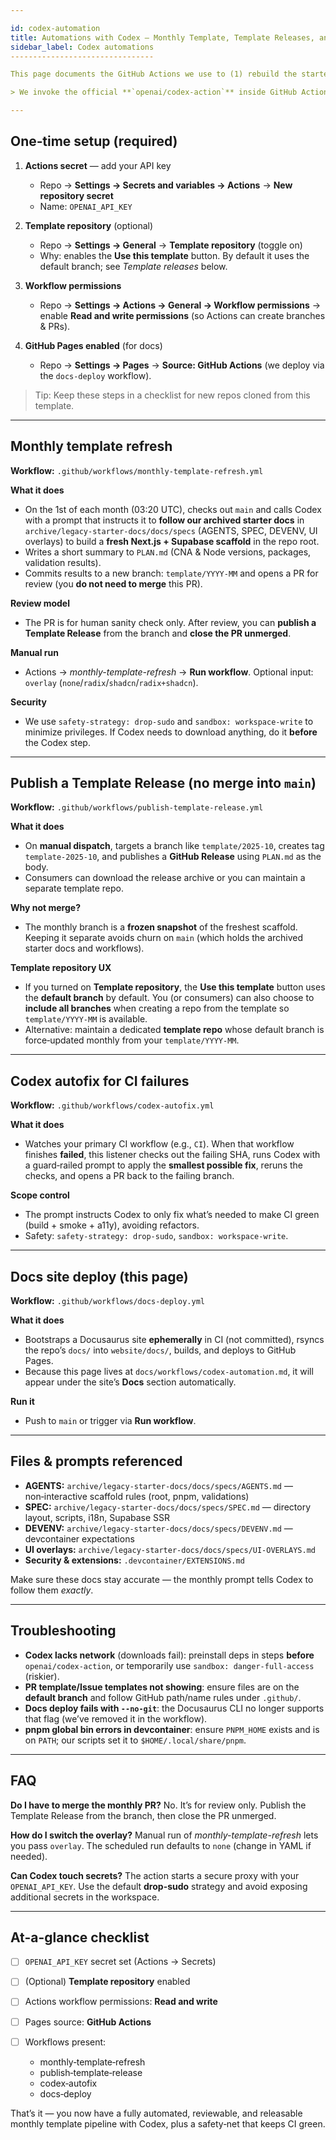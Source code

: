 ```yaml
---

id: codex-automation
title: Automations with Codex — Monthly Template, Template Releases, and CI Autofix
sidebar_label: Codex automations
--------------------------------

This page documents the GitHub Actions we use to (1) rebuild the starter **monthly** with Codex, (2) publish a **Template Release** from that monthly branch *without merging to* `main`, and (3) let Codex **autofix CI** failures by opening a minimal patch PR.

> We invoke the official **`openai/codex-action`** inside GitHub Actions. It installs the Codex CLI and starts a secure proxy to the Responses API, with safety controls that reduce privileges available to Codex during the run.

---
```


## One‑time setup (required)

1. **Actions secret** — add your API key

   * Repo → **Settings → Secrets and variables → Actions** → **New repository secret**
   * Name: `OPENAI_API_KEY`

2. **Template repository** (optional)

   * Repo → **Settings → General** → **Template repository** (toggle on)
   * Why: enables the **Use this template** button. By default it uses the default branch; see *Template releases* below.

3. **Workflow permissions**

   * Repo → **Settings → Actions → General → Workflow permissions** → enable **Read and write permissions** (so Actions can create branches & PRs).

4. **GitHub Pages enabled** (for docs)

   * Repo → **Settings → Pages** → **Source: GitHub Actions** (we deploy via the `docs-deploy` workflow).

> Tip: Keep these steps in a checklist for new repos cloned from this template.

---

## Monthly template refresh

**Workflow:** `.github/workflows/monthly-template-refresh.yml`

**What it does**

* On the 1st of each month (03:20 UTC), checks out `main` and calls Codex with a prompt that instructs it to **follow our archived starter docs** in `archive/legacy-starter-docs/docs/specs` (AGENTS, SPEC, DEVENV, UI overlays) to build a **fresh Next.js + Supabase scaffold** in the repo root.
* Writes a short summary to `PLAN.md` (CNA & Node versions, packages, validation results).
* Commits results to a new branch: `template/YYYY-MM` and opens a PR for review (you **do not need to merge** this PR).

**Review model**

* The PR is for human sanity check only. After review, you can **publish a Template Release** from the branch and **close the PR unmerged**.

**Manual run**

* Actions → *monthly-template-refresh* → **Run workflow**. Optional input: `overlay` (`none`/`radix`/`shadcn`/`radix+shadcn`).

**Security**

* We use `safety-strategy: drop-sudo` and `sandbox: workspace-write` to minimize privileges. If Codex needs to download anything, do it **before** the Codex step.

---

## Publish a Template Release (no merge into `main`)

**Workflow:** `.github/workflows/publish-template-release.yml`

**What it does**

* On **manual dispatch**, targets a branch like `template/2025-10`, creates tag `template-2025-10`, and publishes a **GitHub Release** using `PLAN.md` as the body.
* Consumers can download the release archive or you can maintain a separate template repo.

**Why not merge?**

* The monthly branch is a **frozen snapshot** of the freshest scaffold. Keeping it separate avoids churn on `main` (which holds the archived starter docs and workflows).

**Template repository UX**

* If you turned on **Template repository**, the **Use this template** button uses the **default branch** by default. You (or consumers) can also choose to **include all branches** when creating a repo from the template so `template/YYYY-MM` is available.
* Alternative: maintain a dedicated **template repo** whose default branch is force‑updated monthly from your `template/YYYY-MM`.

---

## Codex autofix for CI failures

**Workflow:** `.github/workflows/codex-autofix.yml`

**What it does**

* Watches your primary CI workflow (e.g., `CI`). When that workflow finishes **failed**, this listener checks out the failing SHA, runs Codex with a guard‑railed prompt to apply the **smallest possible fix**, reruns the checks, and opens a PR back to the failing branch.

**Scope control**

* The prompt instructs Codex to only fix what’s needed to make CI green (build + smoke + a11y), avoiding refactors.
* Safety: `safety-strategy: drop-sudo`, `sandbox: workspace-write`.

---

## Docs site deploy (this page)

**Workflow:** `.github/workflows/docs-deploy.yml`

**What it does**

* Bootstraps a Docusaurus site **ephemerally** in CI (not committed), rsyncs the repo’s `docs/` into `website/docs/`, builds, and deploys to GitHub Pages.
* Because this page lives at `docs/workflows/codex-automation.md`, it will appear under the site’s **Docs** section automatically.

**Run it**

* Push to `main` or trigger via **Run workflow**.

---

## Files & prompts referenced

* **AGENTS:** `archive/legacy-starter-docs/docs/specs/AGENTS.md` — non‑interactive scaffold rules (root, pnpm, validations)
* **SPEC:** `archive/legacy-starter-docs/docs/specs/SPEC.md` — directory layout, scripts, i18n, Supabase SSR
* **DEVENV:** `archive/legacy-starter-docs/docs/specs/DEVENV.md` — devcontainer expectations
* **UI overlays:** `archive/legacy-starter-docs/docs/specs/UI-OVERLAYS.md`
* **Security & extensions:** `.devcontainer/EXTENSIONS.md`

Make sure these docs stay accurate — the monthly prompt tells Codex to follow them *exactly*.

---

## Troubleshooting

* **Codex lacks network** (downloads fail): preinstall deps in steps **before** `openai/codex-action`, or temporarily use `sandbox: danger-full-access` (riskier).
* **PR template/Issue templates not showing**: ensure files are on the **default branch** and follow GitHub path/name rules under `.github/`.
* **Docs deploy fails with `--no-git`**: the Docusaurus CLI no longer supports that flag (we’ve removed it in the workflow).
* **pnpm global bin errors in devcontainer**: ensure `PNPM_HOME` exists and is on `PATH`; our scripts set it to `$HOME/.local/share/pnpm`.

---

## FAQ

**Do I have to merge the monthly PR?**
No. It’s for review only. Publish the Template Release from the branch, then close the PR unmerged.

**How do I switch the overlay?**
Manual run of *monthly-template-refresh* lets you pass `overlay`. The scheduled run defaults to `none` (change in YAML if needed).

**Can Codex touch secrets?**
The action starts a secure proxy with your `OPENAI_API_KEY`. Use the default **drop-sudo** strategy and avoid exposing additional secrets in the workspace.

---

## At-a-glance checklist

* [ ] `OPENAI_API_KEY` secret set (Actions → Secrets)
* [ ] (Optional) **Template repository** enabled
* [ ] Actions workflow permissions: **Read and write**
* [ ] Pages source: **GitHub Actions**
* [ ] Workflows present:

  * monthly‑template‑refresh
  * publish‑template‑release
  * codex‑autofix
  * docs‑deploy

That’s it — you now have a fully automated, reviewable, and releasable monthly template pipeline with Codex, plus a safety‑net that keeps CI green.
